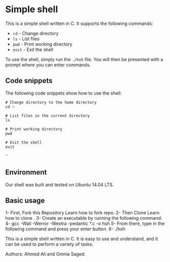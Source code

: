 # Simple shell

This is a simple shell written in C. It supports the following commands:

* `cd` - Change directory
* `ls` - List files
* `pwd` - Print working directory
* `exit` - Exit the shell

To use the shell, simply run the `./hsh` file. You will then be presented with a prompt where you can enter commands.

## Code snippets

The following code snippets show how to use the shell:

```
# Change directory to the home directory
cd ~

# List files in the current directory
ls

# Print working directory
pwd

# Exit the shell
exit
```

``
## Environment

Our shell was built and tested on Ubuntu 14.04 LTS.

## Basic usage

1- First, Fork this Repository Learn how to fork repo.
2- Then Clone Learn how to clone .
3- Create an executable by running the following command:
4- gcc -Wall -Werror -Wextra -pedantic *.c -o hsh
5- From there, type in the following command and press your enter button.
6- ./hsh

This is a simple shell written in C. It is easy to use and understand, and it can be used to perform a variety of tasks.

Authors: Ahmed Ali and Omnia Saged.
